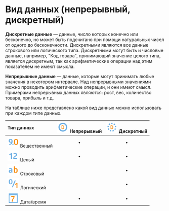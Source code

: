 # Вид данных (непрерывный, дискретный)

**Дискретные данные** — данные, число которых конечно или бесконечно, но может быть подсчитано при помощи натуральных чисел от одного до бесконечности. Дискретными являются все данные строкового или логического типа. Дискретными могут быть и числовые данные, например, "Код товара", принимающий значение целого типа, является дискретным, так как арифметические операции над этим показателем не имеют смысла.

**Непрерывные данные** — данные, которые могут принимать любые значения в некотором интервале. Над непрерывными значениями можно проводить арифметические операции, и они имеют смысл. Примерами непрерывных данных являются: рост, вес, количество товара, прибыль и т.д.

На таблице ниже представлено какой вид данных можно использовать при каждом типе данных.

| Тип данных | ![](../media/app/icons/datatype-18/datatype-default-08.svg) Непрерывный | ![](../media/app/icons/datatype-18/datatype-default-09.svg) Дискретный |
| :- | :-: | :-: |
| ![](../media/app/icons/datatype-18/datatype-default-03.svg) Вещественный | • | • |
| ![](../media/app/icons/datatype-18/datatype-default-02.svg) Целый | • | • |
| ![](../media/app/icons/datatype-18/datatype-default-01.svg) Строковый | | • |
| ![](../media/app/icons/datatype-18/datatype-default-04.svg) Логический | | • |
| ![](../media/app/icons/datatype-18/datatype-default-05.svg) Дата/время | • | • |
